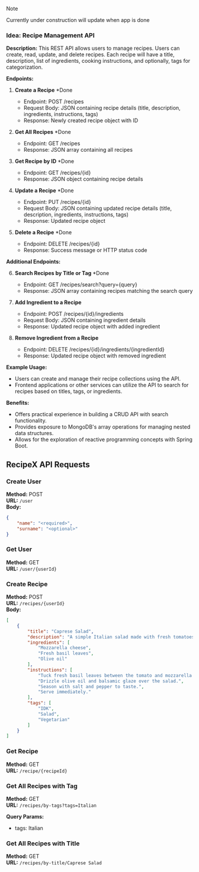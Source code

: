 >[!NOTE]
> Currently under construction will update when app is done

### Idea: Recipe Management API

**Description:**
This REST API allows users to manage recipes. Users can create, read, update, and delete recipes. Each recipe will have a title, description, list of ingredients, cooking instructions, and optionally, tags for categorization.

**Endpoints:**

1. **Create a Recipe** *Done
   - Endpoint: POST /recipes
   - Request Body: JSON containing recipe details (title, description, ingredients, instructions, tags)
   - Response: Newly created recipe object with ID

2. **Get All Recipes** *Done
   - Endpoint: GET /recipes
   - Response: JSON array containing all recipes

3. **Get Recipe by ID** *Done
   - Endpoint: GET /recipes/{id}
   - Response: JSON object containing recipe details

4. **Update a Recipe** *Done
   - Endpoint: PUT /recipes/{id}
   - Request Body: JSON containing updated recipe details (title, description, ingredients, instructions, tags)
   - Response: Updated recipe object

5. **Delete a Recipe** *Done
   - Endpoint: DELETE /recipes/{id}
   - Response: Success message or HTTP status code

**Additional Endpoints:**

6. **Search Recipes by Title or Tag** *Done
   - Endpoint: GET /recipes/search?query={query}
   - Response: JSON array containing recipes matching the search query

7. **Add Ingredient to a Recipe**
   - Endpoint: POST /recipes/{id}/ingredients
   - Request Body: JSON containing ingredient details
   - Response: Updated recipe object with added ingredient

8. **Remove Ingredient from a Recipe**
   - Endpoint: DELETE /recipes/{id}/ingredients/{ingredientId}
   - Response: Updated recipe object with removed ingredient

**Example Usage:**

- Users can create and manage their recipe collections using the API.
- Frontend applications or other services can utilize the API to search for recipes based on titles, tags, or ingredients.

**Benefits:**

- Offers practical experience in building a CRUD API with search functionality.
- Provides exposure to MongoDB's array operations for managing nested data structures.
- Allows for the exploration of reactive programming concepts with Spring Boot.


## RecipeX API Requests

### Create User
**Method:** POST  
**URL:** `/user`  
**Body:**  
```json
{
    "name": "<required>",
    "surname": "<optional>"
}
```

### Get User
**Method:** GET  
**URL:** `/user/{userId}`

### Create Recipe
**Method:** POST  
**URL:** `/recipes/{userId}`  
**Body:**  
```json
[
    {
        "title": "Caprese Salad",
        "description": "A simple Italian salad made with fresh tomatoes, mozzarella cheese, basil, olive oil, and balsamic glaze.",
        "ingredients": [
            "Mozzarella cheese",
            "Fresh basil leaves",
            "Olive oil"
        ],
        "instructions": [
            "Tuck fresh basil leaves between the tomato and mozzarella slices.",
            "Drizzle olive oil and balsamic glaze over the salad.",
            "Season with salt and pepper to taste.",
            "Serve immediately."
        ],
        "tags": [
            "IDK",
            "Salad",
            "Vegetarian"
        ]
    }
]
```

### Get Recipe
**Method:** GET  
**URL:** `/recipe/{recipeId}`

### Get All Recipes with Tag
**Method:** GET  
**URL:** `/recipes/by-tags?tags=Italian`

**Query Params:**  
- tags: Italian

### Get All Recipes with Title
**Method:** GET  
**URL:** `/recipes/by-title/Caprese Salad`

